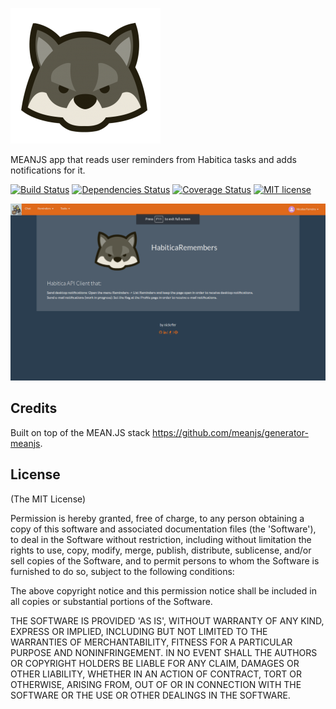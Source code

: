 [![habiticaremembers Logo](https://github.com/nickrfer/habiticaremembers/blob/master/modules/core/client/img/brand/logo.png)](https://habiticaremembers.herokuapp.com)

MEANJS app that reads user reminders from Habitica tasks and adds notifications for it.

[![Build Status](https://travis-ci.org/nickrfer/habiticaremembers.svg?branch=master)](https://travis-ci.org/nickrfer/habiticaremembers)
[![Dependencies Status](https://david-dm.org/nickrfer/habiticaremembers.svg)](https://david-dm.org/nickrfer/habiticaremembers)
[![Coverage Status](https://coveralls.io/repos/nickrfer/habiticaremembers/badge.svg?branch=master&service=github)](https://coveralls.io/github/nickrfer/habiticaremembers?branch=master)
[![MIT license](http://img.shields.io/badge/license-MIT-brightgreen.svg)](http://opensource.org/licenses/MIT)

[![habiticaremembers Logo](https://github.com/nickrfer/habiticaremembers/blob/master/modules/core/client/img/brand/app-screenshot.png)](https://habiticaremembers.herokuapp.com)

## Credits
Built on top of the MEAN.JS stack https://github.com/meanjs/generator-meanjs.

## License
(The MIT License)

Permission is hereby granted, free of charge, to any person obtaining
a copy of this software and associated documentation files (the
'Software'), to deal in the Software without restriction, including
without limitation the rights to use, copy, modify, merge, publish,
distribute, sublicense, and/or sell copies of the Software, and to
permit persons to whom the Software is furnished to do so, subject to
the following conditions:

The above copyright notice and this permission notice shall be
included in all copies or substantial portions of the Software.

THE SOFTWARE IS PROVIDED 'AS IS', WITHOUT WARRANTY OF ANY KIND,
EXPRESS OR IMPLIED, INCLUDING BUT NOT LIMITED TO THE WARRANTIES OF
MERCHANTABILITY, FITNESS FOR A PARTICULAR PURPOSE AND NONINFRINGEMENT.
IN NO EVENT SHALL THE AUTHORS OR COPYRIGHT HOLDERS BE LIABLE FOR ANY
CLAIM, DAMAGES OR OTHER LIABILITY, WHETHER IN AN ACTION OF CONTRACT,
TORT OR OTHERWISE, ARISING FROM, OUT OF OR IN CONNECTION WITH THE
SOFTWARE OR THE USE OR OTHER DEALINGS IN THE SOFTWARE.
